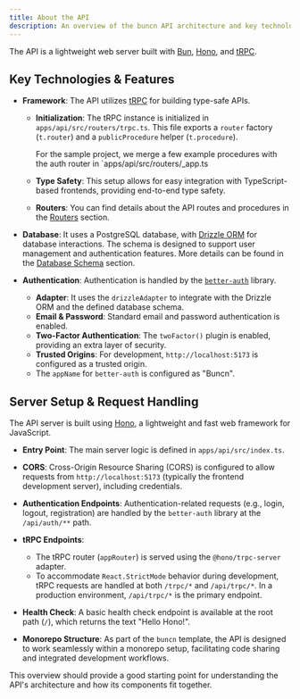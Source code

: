 ```yaml
---
title: About the API
description: An overview of the buncn API architecture and key technologies.
---
```


The API is a lightweight web server built with [Bun](https://bun.sh/), [Hono](https://hono.dev/), and [tRPC](https://trpc.io/).

## Key Technologies & Features

*   **Framework**: The API utilizes [tRPC](https://trpc.io/) for building type-safe APIs.
    *   **Initialization**: The tRPC instance is initialized in `apps/api/src/routers/trpc.ts`. This file exports a `router` factory (`t.router`) and a `publicProcedure` helper (`t.procedure`). 
    
        For the sample project, we merge a few example procedures with the auth router in `apps/api/src/routers/_app.ts
    
    *   **Type Safety**: This setup allows for easy integration with TypeScript-based frontends, providing end-to-end type safety.
    *   **Routers**: You can find details about the API routes and procedures in the [Routers](./routers.md) section.

*   **Database**: It uses a PostgreSQL database, with [Drizzle ORM](https://orm.drizzle.team/) for database interactions. The schema is designed to support user management and authentication features. More details can be found in the [Database Schema](./schema.md) section.

*   **Authentication**: Authentication is handled by the [`better-auth`](https://github.com/pilcrowonpaper/better-auth) library.
    *   **Adapter**: It uses the `drizzleAdapter` to integrate with the Drizzle ORM and the defined database schema.
    *   **Email & Password**: Standard email and password authentication is enabled.
    *   **Two-Factor Authentication**: The `twoFactor()` plugin is enabled, providing an extra layer of security.
    *   **Trusted Origins**: For development, `http://localhost:5173` is configured as a trusted origin.
    *   The `appName` for `better-auth` is configured as "Buncn".


## Server Setup & Request Handling

The API server is built using [Hono](https://hono.dev/), a lightweight and fast web framework for JavaScript.

*   **Entry Point**: The main server logic is defined in `apps/api/src/index.ts`.
*   **CORS**: Cross-Origin Resource Sharing (CORS) is configured to allow requests from `http://localhost:5173` (typically the frontend development server), including credentials.
*   **Authentication Endpoints**: Authentication-related requests (e.g., login, logout, registration) are handled by the `better-auth` library at the `/api/auth/**` path.
*   **tRPC Endpoints**:
    *   The tRPC router (`appRouter`) is served using the `@hono/trpc-server` adapter.
    *   To accommodate `React.StrictMode` behavior during development, tRPC requests are handled at both `/trpc/*` and `/api/trpc/*`. In a production environment, `/api/trpc/*` is the primary endpoint.
*   **Health Check**: A basic health check endpoint is available at the root path (`/`), which returns the text "Hello Hono!".

*   **Monorepo Structure**: As part of the `buncn` template, the API is designed to work seamlessly within a monorepo setup, facilitating code sharing and integrated development workflows.

This overview should provide a good starting point for understanding the API's architecture and how its components fit together.